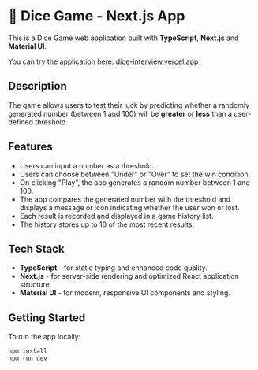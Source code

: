 # 🎲 Dice Game - Next.js App

This is a Dice Game web application built with **TypeScript**, **Next.js** and **Material UI**.

You can try the application here: [dice-interview.vercel.app](https://dice-interview.vercel.app)

## Description

The game allows users to test their luck by predicting whether a randomly generated number (between 1 and 100) will be **greater** or **less** than a user-defined threshold.

## Features

- Users can input a number as a threshold.
- Users can choose between "Under" or "Over" to set the win condition.
- On clicking "Play", the app generates a random number between 1 and 100.
- The app compares the generated number with the threshold and displays a message or icon indicating whether the user won or lost.
- Each result is recorded and displayed in a game history list.
- The history stores up to 10 of the most recent results.

## Tech Stack

- **TypeScript** - for static typing and enhanced code quality.
- **Next.js** - for server-side rendering and optimized React application structure.
- **Material UI** - for modern, responsive UI components and styling.

## Getting Started

To run the app locally:

```bash
npm install
npm run dev
